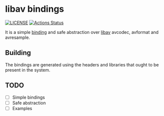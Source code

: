 # libav bindings

[![LICENSE](https://img.shields.io/badge/license-MIT-blue.svg)](LICENSE)
[![Actions Status](https://github.com/rust-av/libav-rs/workflows/libav/badge.svg)](https://github.com/rust-av/libav-rs/actions)

It is a simple [binding][1] and safe abstraction over [libav][2] avcodec, avformat and avresample.

## Building

The bindings are generated using the headers and libraries that ought to be present in the system.

## TODO
- [ ] Simple bindings
- [ ] Safe abstraction
- [ ] Examples

[1]: https://github.com/servo/rust-bindgen
[2]: https://libav.org/
